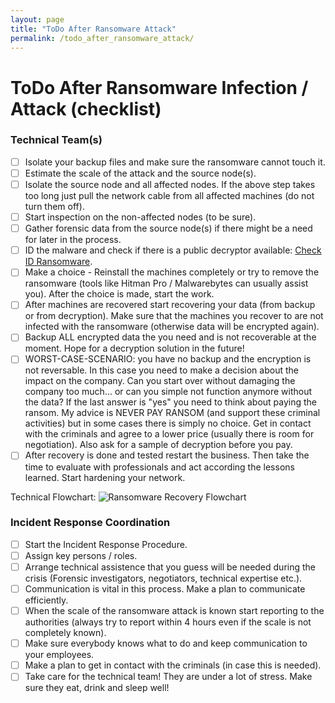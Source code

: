 ```yaml
---
layout: page
title: "ToDo After Ransomware Attack"
permalink: /todo_after_ransomware_attack/
---
```


# ToDo After Ransomware Infection / Attack (checklist)

### Technical Team(s)

- [ ]  Isolate your backup files and make sure the ransomware cannot touch it.
- [ ]  Estimate the scale of the attack and the source node(s).
- [ ]  Isolate the source node and all affected nodes. If the above step takes too long just pull the network cable from all affected machines (do not turn them off).
- [ ]  Start inspection on the non-affected nodes (to be sure).
- [ ]  Gather forensic data from the source node(s) if there might be a need for later in the process.
- [ ]  ID the malware and check if there is a public decryptor available: [Check ID Ransomware](https://id-ransomware.malwarehunterteam.com).
- [ ]  Make a choice - Reinstall the machines completely or try to remove the ransomware (tools like Hitman Pro / Malwarebytes can usually assist you). After the choice is made, start the work.
- [ ]  After machines are recovered start recovering your data (from backup or from decryption). Make sure that the machines you recover to are not infected with the ransomware (otherwise data will be encrypted again).
- [ ]  Backup ALL encrypted data the you need and is not recoverable at the moment. Hope for a decryption solution in the future!
- [ ]  WORST-CASE-SCENARIO: you have no backup and the encryption is not reversable. In this case you need to make a decision about the impact on the company. Can you start over without damaging the company too much... or can you simple not function anymore without the data? If the last answer is "yes" you need to think about paying the ransom. My advice is NEVER PAY RANSOM (and support these criminal activities) but in some cases there is simply no choice. Get in contact with the criminals and agree to a lower price (usually there is room for negotiation). Also ask for a sample of decryption before you pay.
- [ ]  After recovery is done and tested restart the business. Then take the time to evaluate with professionals and act according the lessons learned. Start hardening your network.

Technical Flowchart:
![Ransomware Recovery Flowchart](https://jarnobaselier.nl/files/images/Ransomware-Recovery.jpg)

### Incident Response Coordination

- [ ]  Start the Incident Response Procedure.
- [ ]  Assign key persons / roles.
- [ ]  Arrange technical assistence that you guess will be needed during the crisis (Forensic investigators, negotiators, technical expertise etc.).
- [ ]  Communication is vital in this process. Make a plan to communicate efficiently.
- [ ]  When the scale of the ransomware attack is known start reporting to the authorities (always try to report within 4 hours even if the scale is not completely known).
- [ ]  Make sure everybody knows what to do and keep communication to your employees.
- [ ]  Make a plan to get in contact with the criminals (in case this is needed).
- [ ]  Take care for the technical team! They are under a lot of stress. Make sure they eat, drink and sleep well!
